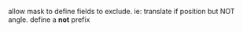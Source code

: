 allow mask to define fields to exclude. ie: translate if position but NOT angle.
    define a __not__ prefix 


